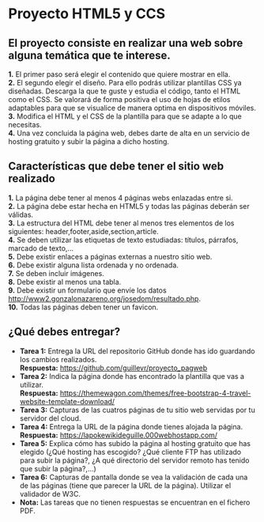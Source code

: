 # Proyecto HTML5 y CCS

## El proyecto consiste en realizar una web sobre alguna temática que te interese.

**1.** El primer paso será elegir el contenido que quiere mostrar en ella.    
**2.** El segundo elegir el diseño. Para ello podrás utilizar plantillas CSS ya diseñadas. Descarga la que te guste y estudia el código, tanto el HTML como el CSS. Se valorará de forma positiva el uso de hojas de etilos adaptables para que se visualice de manera optima en dispositivos móviles.    
**3.** Modifica el HTML y el CSS de la plantilla para que se adapte a lo que necesitas.   
**4.** Una vez concluida la página web, debes darte de alta en un servicio de hosting gratuito y subir la página a dicho hosting.

## Características que debe tener el sitio web realizado

**1.** La página debe tener al menos 4 páginas webs enlazadas entre si.   
**2.** La página debe estar hecha en HTML5 y todas las páginas deberán ser válidas.   
**3.** La estructura del HTML debe tener al menos tres elementos de los siguientes: header,footer,aside,section,article.    
**4.** Se deben utilizar las etiquetas de texto estudiadas: títulos, párrafos, marcado de texto,…   
**5.** Debe existir enlaces a páginas externas a nuestro sitio web.   
**6.** Debe existir alguna lista ordenada y no ordenada.    
**7.** Se deben incluir imágenes.   
**8.** Debe existir al menos una tabla.   
**9.** Debe existir un formulario que envíe los datos http://www2.gonzalonazareno.org/josedom/resultado.php.    
**10.** Todas las páginas deben tener un favicon.

## ¿Qué debes entregar?

- **Tarea 1:** Entrega la URL del repositorio GitHub donde has ido guardando los cambios realizados.    
**Respuesta:** https://github.com/guillevr/proyecto_pagweb    
- **Tarea 2:** Indica la página donde has encontrado la plantilla que vas a utilizar.   
**Respuesta:** https://themewagon.com/themes/free-bootstrap-4-travel-website-template-download/   
- **Tarea 3:** Capturas de las cuatros páginas de tu sitio web servidas por tu servidor del cloud.    
- **Tarea 4:** Entrega la URL de la página donde tienes alojada la página.    
**Respuesta:** https://lapokewikideguille.000webhostapp.com/
- **Tarea 5:** Explica cómo has subido la página al hosting gratuito que has elegido (¿Qué hosting has escogido? ¿Qué cliente FTP has utilizado para subir la página?, ¿A qué directorio del servidor remoto has tenido que subir la página?,…)   
- **Tarea 6:** Capturas de pantalla donde se vea la validación de cada una de las páginas (tiene que parecer la URL de la página). Utilizar el validador de W3C.   
- **Nota:** Las tareas que no tienen respuestas se encuentran en el fichero PDF.
